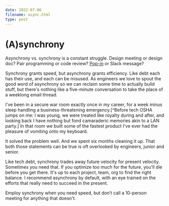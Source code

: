 ```yaml
---
date: 2022-07-06
filename: async.html
type: post
---
```


# (A)synchrony

Asynchrony vs. synchrony is a constant struggle. Design meeting or design doc? Pair programming or code review? [Pop-in](thepopin.html) or Slack message?

Synchrony grants speed, but asynchrony grants efficiency. Like debt each has their use, and each can be misused. As engineers we love to spout the good word of asynchrony so we can reclaim some time to actually build stuff, but there's nothing like a five-minute conversation to take the place of a weeklong email thread.

I've been in a secure war room exactly once in my career, for a week minus sleep handling a business-threatening emergency.[^Before tech OSHA jumps on me: I was young, we were treated like royalty during and after, and looking back I have nothing but fond camaraderic memories akin to a LAN party.] In that room we built some of the fastest product I've ever had the pleasure of vomiting onto my keyboard.

It solved the problem well. And we spent six months cleaning it up. That both those statements can be true is oft overlooked by engineers, junior and senior.

Like tech debt, synchrony trades away future velocity for present velocity. Sometimes you need that. If you optimize too much for the future, you'll die before you get there. It's up to each project, team, org to find the right balance. I recommend asynchrony by default, with an eye trained on the efforts that really need to succeed in the present.

Employ synchrony when you need speed, but don’t call a 10-person meeting for anything that doesn't.